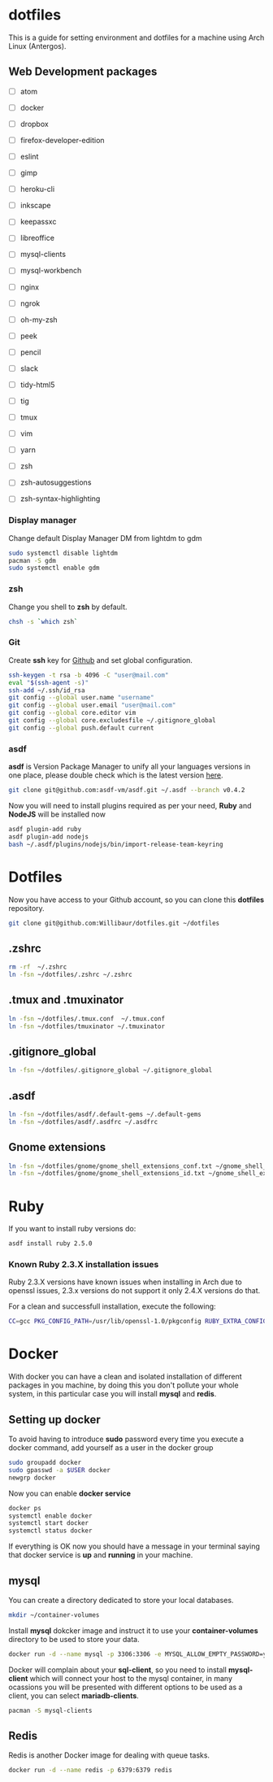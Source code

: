 # dotfiles

This is a guide for setting environment and dotfiles for a machine using Arch Linux (Antergos).

## Web Development packages

-   [ ] atom
-   [ ] docker
-   [ ] dropbox
-   [ ] firefox-developer-edition
-   [ ] eslint
-   [ ] gimp
-   [ ] heroku-cli
-   [ ] inkscape
-   [ ] keepassxc
-   [ ] libreoffice
-   [ ] mysql-clients
-   [ ] mysql-workbench
-   [ ] nginx
-   [ ] ngrok
-   [ ] oh-my-zsh
-   [ ] peek
-   [ ] pencil
-   [ ] slack
-   [ ] tidy-html5
-   [ ] tig
-   [ ] tmux
-   [ ] vim
-   [ ] yarn
-   [ ] zsh
-   [ ] zsh-autosuggestions
-   [ ] zsh-syntax-highlighting


### Display manager

Change default Display Manager DM from lightdm to gdm

```sh
sudo systemctl disable lightdm
pacman -S gdm
sudo systemctl enable gdm
```


### zsh

Change you shell to **zsh** by default.

```sh
chsh -s `which zsh`
```


### Git

Create **ssh** key for [Github](https://github.com/Willibaur) and set global configuration.

```sh
ssh-keygen -t rsa -b 4096 -C "user@mail.com"
eval "$(ssh-agent -s)"
ssh-add ~/.ssh/id_rsa
git config --global user.name "username"
git config --global user.email "user@mail.com"
git config --global core.editor vim
git config --global core.excludesfile ~/.gitignore_global
git config --global push.default current

```


### asdf

**asdf** is Version Package Manager to unify all your languages versions in one place, please double check which is the latest version [here](https://github.com/asdf-vm/asdf).

```sh
git clone git@github.com:asdf-vm/asdf.git ~/.asdf --branch v0.4.2
```

Now you will need to install plugins required as per your need, **Ruby** and **NodeJS** will be installed now

```sh
asdf plugin-add ruby
asdf plugin-add nodejs
bash ~/.asdf/plugins/nodejs/bin/import-release-team-keyring
```


# Dotfiles

Now you have access to your Github account, so you can clone this **dotfiles** repository.

```sh
git clone git@github.com:Willibaur/dotfiles.git ~/dotfiles
```


## .zshrc

```sh
rm -rf  ~/.zshrc
ln -fsn ~/dotfiles/.zshrc ~/.zshrc
```


## .tmux and .tmuxinator

```sh
ln -fsn ~/dotfiles/.tmux.conf  ~/.tmux.conf
ln -fsn ~/dotfiles/tmuxinator ~/.tmuxinator
```


## .gitignore_global

```sh
ln -fsn ~/dotfiles/.gitignore_global ~/.gitignore_global
```


## .asdf

```sh
ln -fsn ~/dotfiles/asdf/.default-gems ~/.default-gems
ln -fsn ~/dotfiles/asdf/.asdfrc ~/.asdfrc
```


## Gnome extensions

```sh
ln -fsn ~/dotfiles/gnome/gnome_shell_extensions_conf.txt ~/gnome_shell_extensions_conf.txt
ln -fsn ~/dotfiles/gnome/gnome_shell_extensions_id.txt ~/gnome_shell_extensions_id.txt
```


# Ruby

If you want to install ruby versions do:

```sh
asdf install ruby 2.5.0
```


### Known Ruby 2.3.X installation issues

Ruby 2.3.X versions have known issues when installing in Arch due to openssl issues, 2.3.x
versions do not support it only 2.4.X versions do that.

For a clean and successfull installation, execute the following:

```sh
CC=gcc PKG_CONFIG_PATH=/usr/lib/openssl-1.0/pkgconfig RUBY_EXTRA_CONFIGURE_OPTIONS="--with-openssl-dir=/usr/lib/openssl-1.0" asdf install ruby 2.3.X
```


# Docker

With docker you can have a clean and isolated installation of different packages in you machine,
by doing this you don't pollute your whole system, in this particular case you will install
**mysql** and **redis**.


## Setting up docker

To avoid having to introduce **sudo** password every time you execute a docker command, add
yourself as a user in the docker group

```sh
sudo groupadd docker
sudo gpasswd -a $USER docker
newgrp docker
```

Now you can enable **docker service**

```sh
docker ps
systemctl enable docker
systemctl start docker
systemctl status docker
```

If everything is OK now you should have a message in your terminal saying that docker service is
**up** and **running** in your machine.


## mysql

You can create a directory dedicated to store your local databases.

```sh
mkdir ~/container-volumes
```

Install **mysql** dokcker image and instruct it to use your **container-volumes** directory to be
used to store your data.

```sh
docker run -d --name mysql -p 3306:3306 -e MYSQL_ALLOW_EMPTY_PASSWORD=yes -v /home/USERNAME/container-volumes/mysql/datadir:/var/lib/mysql mysql:5.6
```

Docker will complain about your **sql-client**, so you need to install **mysql-client** which will
connect your host to the mysql container, in many ocassions you will be presented with different
options to be used as a client, you can select **mariadb-clients**.

```sh
pacman -S mysql-clients
```


## Redis

Redis is another Docker image for dealing with queue tasks.

```sh
docker run -d --name redis -p 6379:6379 redis
```
